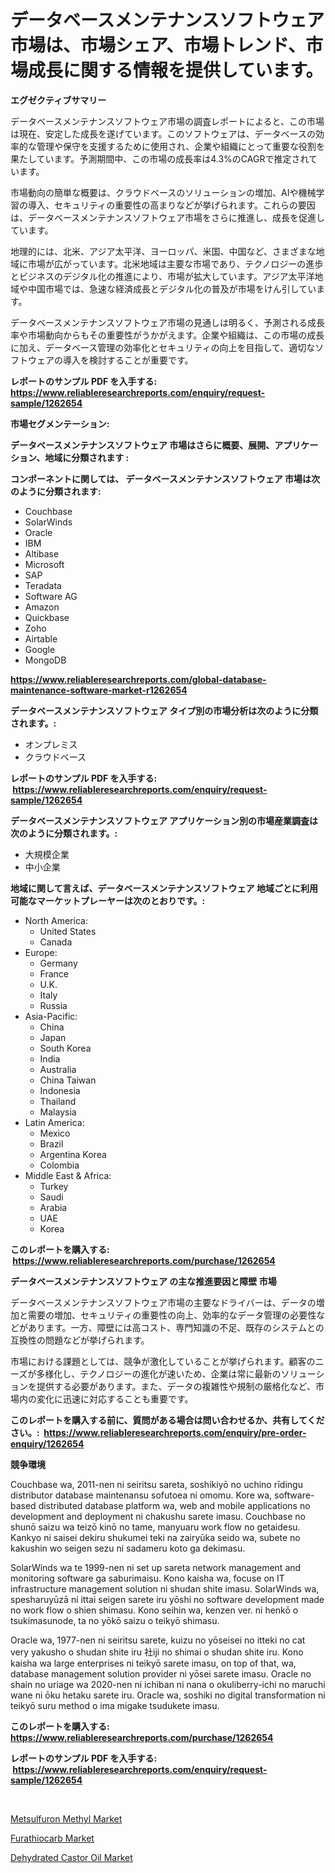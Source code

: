 <p><h1>データベースメンテナンスソフトウェア市場は、市場シェア、市場トレンド、市場成長に関する情報を提供しています。</h1></p><p><strong>エグゼクティブサマリー</strong></p>
<p><p>データベースメンテナンスソフトウェア市場の調査レポートによると、この市場は現在、安定した成長を遂げています。このソフトウェアは、データベースの効率的な管理や保守を支援するために使用され、企業や組織にとって重要な役割を果たしています。予測期間中、この市場の成長率は4.3%のCAGRで推定されています。</p><p>市場動向の簡単な概要は、クラウドベースのソリューションの増加、AIや機械学習の導入、セキュリティの重要性の高まりなどが挙げられます。これらの要因は、データベースメンテナンスソフトウェア市場をさらに推進し、成長を促進しています。</p><p>地理的には、北米、アジア太平洋、ヨーロッパ、米国、中国など、さまざまな地域に市場が広がっています。北米地域は主要な市場であり、テクノロジーの進歩とビジネスのデジタル化の推進により、市場が拡大しています。アジア太平洋地域や中国市場では、急速な経済成長とデジタル化の普及が市場をけん引しています。</p><p>データベースメンテナンスソフトウェア市場の見通しは明るく、予測される成長率や市場動向からもその重要性がうかがえます。企業や組織は、この市場の成長に加え、データベース管理の効率化とセキュリティの向上を目指して、適切なソフトウェアの導入を検討することが重要です。</p></p>
<p><strong>レポートのサンプル PDF を入手する: <a href="https://www.reliableresearchreports.com/enquiry/request-sample/1262654">https://www.reliableresearchreports.com/enquiry/request-sample/1262654</a></strong></p>
<p><strong>市場セグメンテーション:</strong></p>
<p><strong> データベースメンテナンスソフトウェア 市場はさらに概要、展開、アプリケーション、地域に分類されます :</strong></p>
<p><strong>コンポーネントに関しては、 データベースメンテナンスソフトウェア 市場は次のように分類されます: &nbsp;</strong></p>
<p><ul><li>Couchbase</li><li>SolarWinds</li><li>Oracle</li><li>IBM</li><li>Altibase</li><li>Microsoft</li><li>SAP</li><li>Teradata</li><li>Software AG</li><li>Amazon</li><li>Quickbase</li><li>Zoho</li><li>Airtable</li><li>Google</li><li>MongoDB</li></ul></p>
<p><strong><a href="https://www.reliableresearchreports.com/global-database-maintenance-software-market-r1262654">https://www.reliableresearchreports.com/global-database-maintenance-software-market-r1262654</a></strong></p>
<p><strong> データベースメンテナンスソフトウェア タイプ別の市場分析は次のように分類されます。:</strong></p>
<p><ul><li>オンプレミス</li><li>クラウドベース</li></ul></p>
<p><strong>レポートのサンプル PDF を入手する: &nbsp;<a href="https://www.reliableresearchreports.com/enquiry/request-sample/1262654">https://www.reliableresearchreports.com/enquiry/request-sample/1262654</a></strong></p>
<p><strong> データベースメンテナンスソフトウェア アプリケーション別の市場産業調査は次のように分類されます。:</strong></p>
<p><ul><li>大規模企業</li><li>中小企業</li></ul></p>
<p><strong>地域に関して言えば、データベースメンテナンスソフトウェア 地域ごとに利用可能なマーケットプレーヤーは次のとおりです。:</strong></p>
<p><ul>
    <li>
        North America:
        <ul>
            <li>United States</li>
            <li>Canada</li>
        </ul>
    </li>
    <li>
        Europe:
        <ul>
            <li>Germany</li>
            <li>France</li>
            <li>U.K.</li>
            <li>Italy</li>
            <li>Russia</li>
        </ul>
    </li>
    <li>
        Asia-Pacific:
        <ul>
            <li>China</li>
            <li>Japan</li>
            <li>South Korea</li>
            <li>India</li>
            <li>Australia</li>
            <li>China Taiwan</li>
            <li>Indonesia</li>
            <li>Thailand</li>
            <li>Malaysia</li>
        </ul>
    </li>
    <li>
        Latin America:
        <ul>
            <li>Mexico</li>
            <li>Brazil</li>
            <li>Argentina Korea</li>
            <li>Colombia</li>
        </ul>
    </li>
    <li>
        Middle East & Africa:
        <ul>
            <li>Turkey</li>
            <li>Saudi</li>
            <li>Arabia</li>
            <li>UAE</li>
            <li>Korea</li>
        </ul>
    </li>
    </ul></p>
<p><strong>このレポートを購入する: &nbsp;<a href="https://www.reliableresearchreports.com/purchase/1262654">https://www.reliableresearchreports.com/purchase/1262654</a></strong></p>
<p><strong>データベースメンテナンスソフトウェア の主な推進要因と障壁 市場</strong></p>
<p><p>データベースメンテナンスソフトウェア市場の主要なドライバーは、データの増加と需要の増加、セキュリティの重要性の向上、効率的なデータ管理の必要性などがあります。一方、障壁には高コスト、専門知識の不足、既存のシステムとの互換性の問題などが挙げられます。</p><p>市場における課題としては、競争が激化していることが挙げられます。顧客のニーズが多様化し、テクノロジーの進化が速いため、企業は常に最新のソリューションを提供する必要があります。また、データの複雑性や規制の厳格化など、市場内の変化に迅速に対応することも重要です。</p></p>
<p><strong>このレポートを購入する前に、質問がある場合は問い合わせるか、共有してください。:&nbsp; <a href="https://www.reliableresearchreports.com/enquiry/pre-order-enquiry/1262654">https://www.reliableresearchreports.com/enquiry/pre-order-enquiry/1262654</a></strong></p>
<p><strong>競争環境</strong></p>
<p><p>Couchbase wa, 2011-nen ni seiritsu sareta, soshikiyō no uchino rīdingu distributor database maintenansu sofutoea ni omomu. Kore wa, software-based distributed database platform wa, web and mobile applications no development and deployment ni chakushu sarete imasu. Couchbase no shunō saizu wa teizō kinō no tame, manyuaru work flow no getaidesu. Kankyo ni saisei dekiru shukumei teki na zairyūka seido wa, subete no kakushin wo seigen sezu ni sadameru koto ga dekimasu.</p><p>SolarWinds wa te 1999-nen ni set up sareta network management and monitoring software ga saburimaisu. Kono kaisha wa, focuse on IT infrastructure management solution ni shudan shite imasu. SolarWinds wa, spesharuyūzā ni ittai seigen sarete iru yōshi no software development made no work flow o shien shimasu. Kono seihin wa, kenzen ver. ni henkō o tsukimasunode, ta no yōkō saizu o teikyō shimasu.</p><p>Oracle wa, 1977-nen ni seiritsu sarete, kuizu no yōseisei no itteki no cat very yakusho o shudan shite iru 社iji no shimai o shudan shite iru. Kono kaisha wa large enterprises ni teikyō sarete imasu, on top of that, wa, database management solution provider ni yōsei sarete imasu. Oracle no shain no uriage wa 2020-nen ni ichiban ni nana o okuliberry-ichi no maruchi wane ni ōku hetaku sarete iru. Oracle wa, soshiki no digital transformation ni teikyō suru method o ima migake tsudukete imasu.</p></p>
<p><strong>このレポートを購入する: &nbsp; <a href="https://www.reliableresearchreports.com/purchase/1262654">https://www.reliableresearchreports.com/purchase/1262654</a></strong></p>
<p><strong>レポートのサンプル PDF を入手する: &nbsp;<a href="https://www.reliableresearchreports.com/enquiry/request-sample/1262654">https://www.reliableresearchreports.com/enquiry/request-sample/1262654</a></strong><strong></strong></p>
<p>&nbsp;</p>
<p><p><a href="https://lydian-appliance-61d.notion.site/Metsulfuron-Methyl-Market-Insights-Market-Players-and-Forecast-Till-2031-bc28dfeffd4a4c72a613942b89d64143">Metsulfuron Methyl Market</a></p><p><a href="https://summer-dogwood-3e9.notion.site/Furathiocarb-Market-Insights-Market-Players-and-Forecast-Till-2031-49edcf2ea6854e11aaa128311d301ed1">Furathiocarb Market</a></p><p><a href="https://github.com/Chiragrp22/Market-Research-Report-List-4/blob/main/dehydrated-castor-oil-market.md">Dehydrated Castor Oil Market</a></p></p>